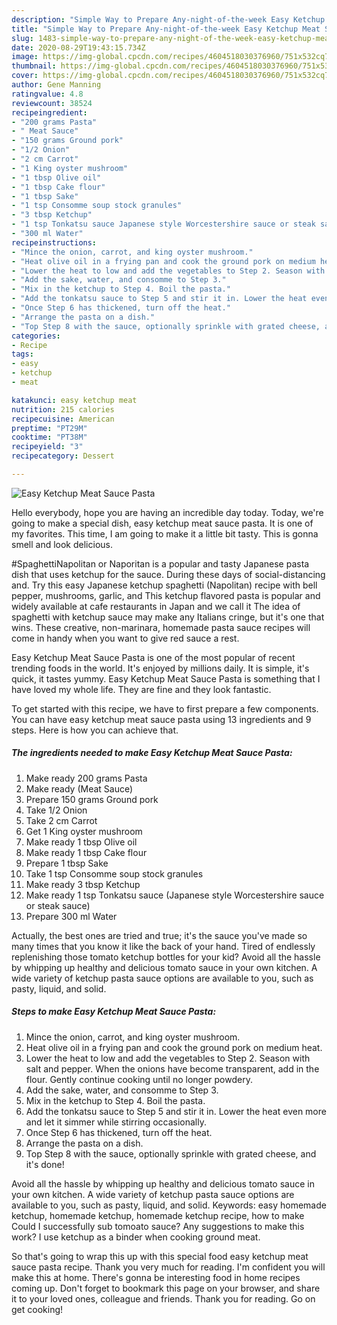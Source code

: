 ```yaml
---
description: "Simple Way to Prepare Any-night-of-the-week Easy Ketchup Meat Sauce Pasta"
title: "Simple Way to Prepare Any-night-of-the-week Easy Ketchup Meat Sauce Pasta"
slug: 1483-simple-way-to-prepare-any-night-of-the-week-easy-ketchup-meat-sauce-pasta
date: 2020-08-29T19:43:15.734Z
image: https://img-global.cpcdn.com/recipes/4604518030376960/751x532cq70/easy-ketchup-meat-sauce-pasta-recipe-main-photo.jpg
thumbnail: https://img-global.cpcdn.com/recipes/4604518030376960/751x532cq70/easy-ketchup-meat-sauce-pasta-recipe-main-photo.jpg
cover: https://img-global.cpcdn.com/recipes/4604518030376960/751x532cq70/easy-ketchup-meat-sauce-pasta-recipe-main-photo.jpg
author: Gene Manning
ratingvalue: 4.8
reviewcount: 38524
recipeingredient:
- "200 grams Pasta"
- " Meat Sauce"
- "150 grams Ground pork"
- "1/2 Onion"
- "2 cm Carrot"
- "1 King oyster mushroom"
- "1 tbsp Olive oil"
- "1 tbsp Cake flour"
- "1 tbsp Sake"
- "1 tsp Consomme soup stock granules"
- "3 tbsp Ketchup"
- "1 tsp Tonkatsu sauce Japanese style Worcestershire sauce or steak sauce"
- "300 ml Water"
recipeinstructions:
- "Mince the onion, carrot, and king oyster mushroom."
- "Heat olive oil in a frying pan and cook the ground pork on medium heat."
- "Lower the heat to low and add the vegetables to Step 2. Season with salt and pepper. When the onions have become transparent, add in the flour. Gently continue cooking until no longer powdery."
- "Add the sake, water, and consomme to Step 3."
- "Mix in the ketchup to Step 4. Boil the pasta."
- "Add the tonkatsu sauce to Step 5 and stir it in. Lower the heat even more and let it simmer while stirring occasionally."
- "Once Step 6 has thickened, turn off the heat."
- "Arrange the pasta on a dish."
- "Top Step 8 with the sauce, optionally sprinkle with grated cheese, and it&#39;s done!"
categories:
- Recipe
tags:
- easy
- ketchup
- meat

katakunci: easy ketchup meat 
nutrition: 215 calories
recipecuisine: American
preptime: "PT29M"
cooktime: "PT38M"
recipeyield: "3"
recipecategory: Dessert

---
```



![Easy Ketchup Meat Sauce Pasta](https://img-global.cpcdn.com/recipes/4604518030376960/751x532cq70/easy-ketchup-meat-sauce-pasta-recipe-main-photo.jpg)

Hello everybody, hope you are having an incredible day today. Today, we're going to make a special dish, easy ketchup meat sauce pasta. It is one of my favorites. This time, I am going to make it a little bit tasty. This is gonna smell and look delicious.

#SpaghettiNapolitan or Naporitan is a popular and tasty Japanese pasta dish that uses ketchup for the sauce. During these days of social-distancing and. Try this easy Japanese ketchup spaghetti (Napolitan) recipe with bell pepper, mushrooms, garlic, and This ketchup flavored pasta is popular and widely available at cafe restaurants in Japan and we call it The idea of spaghetti with ketchup sauce may make any Italians cringe, but it&#39;s one that wins. These creative, non-marinara, homemade pasta sauce recipes will come in handy when you want to give red sauce a rest.

Easy Ketchup Meat Sauce Pasta is one of the most popular of recent trending foods in the world. It's enjoyed by millions daily. It is simple, it's quick, it tastes yummy. Easy Ketchup Meat Sauce Pasta is something that I have loved my whole life. They are fine and they look fantastic.


To get started with this recipe, we have to first prepare a few components. You can have easy ketchup meat sauce pasta using 13 ingredients and 9 steps. Here is how you can achieve that.

<!--inarticleads1-->

##### The ingredients needed to make Easy Ketchup Meat Sauce Pasta:

1. Make ready 200 grams Pasta
1. Make ready  (Meat Sauce)
1. Prepare 150 grams Ground pork
1. Take 1/2 Onion
1. Take 2 cm Carrot
1. Get 1 King oyster mushroom
1. Make ready 1 tbsp Olive oil
1. Make ready 1 tbsp Cake flour
1. Prepare 1 tbsp Sake
1. Take 1 tsp Consomme soup stock granules
1. Make ready 3 tbsp Ketchup
1. Make ready 1 tsp Tonkatsu sauce (Japanese style Worcestershire sauce or steak sauce)
1. Prepare 300 ml Water


Actually, the best ones are tried and true; it&#39;s the sauce you&#39;ve made so many times that you know it like the back of your hand. Tired of endlessly replenishing those tomato ketchup bottles for your kid? Avoid all the hassle by whipping up healthy and delicious tomato sauce in your own kitchen. A wide variety of ketchup pasta sauce options are available to you, such as pasty, liquid, and solid. 

<!--inarticleads2-->

##### Steps to make Easy Ketchup Meat Sauce Pasta:

1. Mince the onion, carrot, and king oyster mushroom.
1. Heat olive oil in a frying pan and cook the ground pork on medium heat.
1. Lower the heat to low and add the vegetables to Step 2. Season with salt and pepper. When the onions have become transparent, add in the flour. Gently continue cooking until no longer powdery.
1. Add the sake, water, and consomme to Step 3.
1. Mix in the ketchup to Step 4. Boil the pasta.
1. Add the tonkatsu sauce to Step 5 and stir it in. Lower the heat even more and let it simmer while stirring occasionally.
1. Once Step 6 has thickened, turn off the heat.
1. Arrange the pasta on a dish.
1. Top Step 8 with the sauce, optionally sprinkle with grated cheese, and it&#39;s done!


Avoid all the hassle by whipping up healthy and delicious tomato sauce in your own kitchen. A wide variety of ketchup pasta sauce options are available to you, such as pasty, liquid, and solid. Keywords: easy homemade ketchup, homemade ketchup, homemade ketchup recipe, how to make Could I successfully sub tomoato sauce? Any suggestions to make this work? I use ketchup as a binder when cooking ground meat. 

So that's going to wrap this up with this special food easy ketchup meat sauce pasta recipe. Thank you very much for reading. I'm confident you will make this at home. There's gonna be interesting food in home recipes coming up. Don't forget to bookmark this page on your browser, and share it to your loved ones, colleague and friends. Thank you for reading. Go on get cooking!
